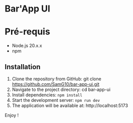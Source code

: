 # Bar'App UI

# Pré-requis

- Node.js 20.x.x
- npm

## Installation

1. Clone the repository from GitHub: git clone https://github.com/SamG10/bar-app-ui.git
2. Navigate to the project directory: cd bar-app-ui
3. Install dependencies: `npm install`
4. Start the development server: `npm run dev`
5. The application will be available at: http://localhost:5173

Enjoy !
